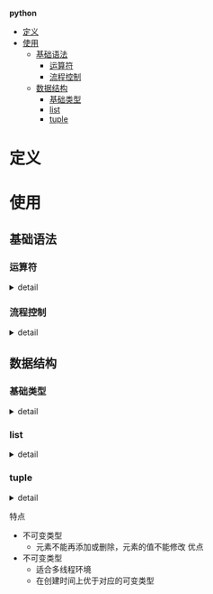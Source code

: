 **python**
- [定义](#定义)
- [使用](#使用)
  - [基础语法](#基础语法)
    - [运算符](#运算符)
    - [流程控制](#流程控制)
  - [数据结构](#数据结构)
    - [基础类型](#基础类型)
    - [list](#list)
    - [tuple](#tuple)

# 定义 #

# 使用 #
## 基础语法 ##
### 运算符 ###
<details>
<summary>detail</summary>

```
- 算术运算符  
  `+、-、*、/、//、%、**`
- 比较运算符  
  `>、>=、<、<=、==、!=`
- 逻辑运算符  
  `and、or、not`
- 位运算符  
  `&、｜、～、^、>>、<<`
- 成员运算符  
  `is、is not、in、not in`
- 赋值运算符  
  `=、:=`
```
</details>

### 流程控制 ###
<details>
<summary>detail</summary>

```
- 分支结构
  if condition :
  elif condition :
  else :

  match variable :  # python3.10
    case value :
    case _ :    
- 循环结构
  for value in list:
  while condition:
  
  continue 、break
  终止外层循环 使用变量标志
```
</details>

## 数据结构 ##
### 基础类型 ###
<details>
<summary>detail</summary>

```
print(0b100)            # 二进制整数
print(0o100)            # 八进制整数
print(100)              # 十进制整数
print(0x100)            # 十六进制整数
print(123.456)          # 数学写法
print(1.23456e2)        # 科学计数法
print('hello world')    # 字符串
print(True)             # bool
print(False)            # bool
```
</details>

### list ###
<details>
<summary>detail</summary>

```
- 定义
  - 字面量
    a = [1, 'a', True]
    b = a[start:end:stride] # 开始、结束、跨度
  - 生成式
    a = [i ** 2 for i in range(10)]
- 使用
  - append
  - insert
  - remove  # 删除第一个
  - pop
  - clear
  - index
  - count
  - sort
  - reverse
```
</details>

### tuple ###
<details>
<summary>detail</summary>

```
- 定义
  a = (1, 'a', True)
- 打包&解包
  a = 1, 'a', True, 100
  b, *c, d = a
- tuple & list互相转化
  fruit = ['apple', 'banana', 'orange']
  a = tuple(fruit)
  b = list(a)
```
</details>

特点  
- 不可变类型  
  - 元素不能再添加或删除，元素的值不能修改 
优点  
- 不可变类型  
  - 适合多线程环境  
  - 在创建时间上优于对应的可变类型  
